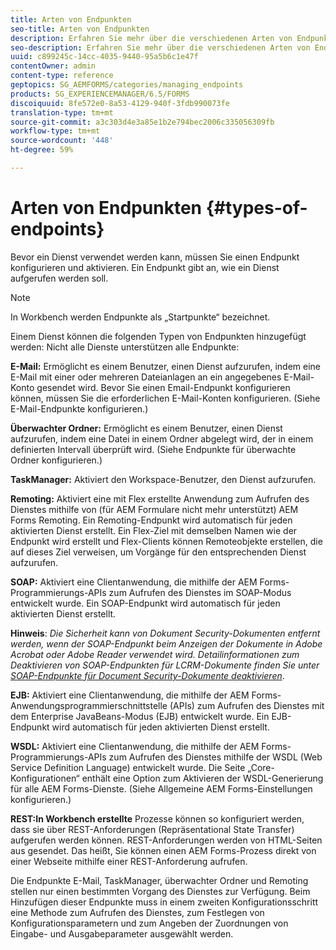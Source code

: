 ```yaml
---
title: Arten von Endpunkten
seo-title: Arten von Endpunkten
description: Erfahren Sie mehr über die verschiedenen Arten von Endpunkten.
seo-description: Erfahren Sie mehr über die verschiedenen Arten von Endpunkten.
uuid: c899245c-14cc-4035-9440-95a5b6c1e47f
contentOwner: admin
content-type: reference
geptopics: SG_AEMFORMS/categories/managing_endpoints
products: SG_EXPERIENCEMANAGER/6.5/FORMS
discoiquuid: 8fe572e0-8a53-4129-940f-3fdb990073fe
translation-type: tm+mt
source-git-commit: a3c303d4e3a85e1b2e794bec2006c335056309fb
workflow-type: tm+mt
source-wordcount: '448'
ht-degree: 59%

---
```



# Arten von Endpunkten {#types-of-endpoints}

Bevor ein Dienst verwendet werden kann, müssen Sie einen Endpunkt konfigurieren und aktivieren. Ein Endpunkt gibt an, wie ein Dienst aufgerufen werden soll.

>[!NOTE]
>
>In Workbench werden Endpunkte als „Startpunkte“ bezeichnet.

Einem Dienst können die folgenden Typen von Endpunkten hinzugefügt werden: Nicht alle Dienste unterstützen alle Endpunkte:

**E-Mail:** Ermöglicht es einem Benutzer, einen Dienst aufzurufen, indem eine E-Mail mit einer oder mehreren Dateianlagen an ein angegebenes E-Mail-Konto gesendet wird. Bevor Sie einen Email-Endpunkt konfigurieren können, müssen Sie die erforderlichen E-Mail-Konten konfigurieren. (Siehe E-Mail-Endpunkte konfigurieren.)

**Überwachter Ordner:** Ermöglicht es einem Benutzer, einen Dienst aufzurufen, indem eine Datei in einem Ordner abgelegt wird, der in einem definierten Intervall überprüft wird. (Siehe Endpunkte für überwachte Ordner konfigurieren.)

**TaskManager:** Aktiviert den Workspace-Benutzer, den Dienst aufzurufen.

**Remoting:** Aktiviert eine mit Flex erstellte Anwendung zum Aufrufen des Dienstes mithilfe von (für AEM Formulare nicht mehr unterstützt) AEM Forms Remoting. Ein Remoting-Endpunkt wird automatisch für jeden aktivierten Dienst erstellt. Ein Flex-Ziel mit demselben Namen wie der Endpunkt wird erstellt und Flex-Clients können Remoteobjekte erstellen, die auf dieses Ziel verweisen, um Vorgänge für den entsprechenden Dienst aufzurufen.

**SOAP:** Aktiviert eine Clientanwendung, die mithilfe der AEM Forms-Programmierungs-APIs zum Aufrufen des Dienstes im SOAP-Modus entwickelt wurde. Ein SOAP-Endpunkt wird automatisch für jeden aktivierten Dienst erstellt. 

**Hinweis**:  *Die Sicherheit kann von Dokument Security-Dokumenten entfernt werden, wenn der SOAP-Endpunkt beim Anzeigen der Dokumente in Adobe Acrobat oder Adobe Reader verwendet wird. Detailinformationen zum Deaktivieren von SOAP-Endpunkten für LCRM-Dokumente finden Sie unter [SOAP-Endpunkte für Document Security-Dokumente deaktivieren](/help/forms/using/admin-help/configuring-client-server-options.md#disable-soap-endpoints-for-document-security-documents)*.

**EJB:** Aktiviert eine Clientanwendung, die mithilfe der AEM Forms-Anwendungsprogrammierschnittstelle (APIs) zum Aufrufen des Dienstes mit dem Enterprise JavaBeans-Modus (EJB) entwickelt wurde. Ein EJB-Endpunkt wird automatisch für jeden aktivierten Dienst erstellt.

**WSDL:** Aktiviert eine Clientanwendung, die mithilfe der AEM Forms-Programmierungs-APIs zum Aufrufen des Dienstes mithilfe der WSDL (Web Service Definition Language) entwickelt wurde. Die Seite „Core-Konfigurationen“ enthält eine Option zum Aktivieren der WSDL-Generierung für alle AEM Forms-Dienste. (Siehe Allgemeine AEM Forms-Einstellungen konfigurieren.)

**REST:In Workbench erstellte** Prozesse können so konfiguriert werden, dass sie über REST-Anforderungen (Repräsentational State Transfer) aufgerufen werden können. REST-Anforderungen werden von HTML-Seiten aus gesendet. Das heißt, Sie können einen AEM Forms-Prozess direkt von einer Webseite mithilfe einer REST-Anforderung aufrufen.

Die Endpunkte E-Mail, TaskManager, überwachter Ordner und Remoting stellen nur einen bestimmten Vorgang des Dienstes zur Verfügung. Beim Hinzufügen dieser Endpunkte muss in einem zweiten Konfigurationsschritt eine Methode zum Aufrufen des Dienstes, zum Festlegen von Konfigurationsparametern und zum Angeben der Zuordnungen von Eingabe- und Ausgabeparameter ausgewählt werden.
